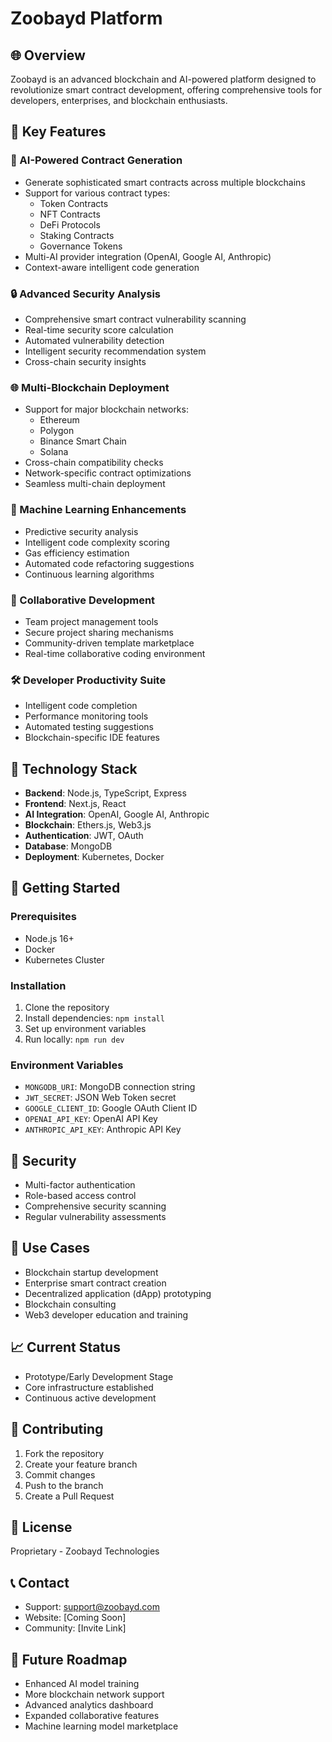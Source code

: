 # Zoobayd Platform

## 🌐 Overview

Zoobayd is an advanced blockchain and AI-powered platform designed to revolutionize smart contract development, offering comprehensive tools for developers, enterprises, and blockchain enthusiasts.

## 🚀 Key Features

### 🤖 AI-Powered Contract Generation
- Generate sophisticated smart contracts across multiple blockchains
- Support for various contract types:
  - Token Contracts
  - NFT Contracts
  - DeFi Protocols
  - Staking Contracts
  - Governance Tokens
- Multi-AI provider integration (OpenAI, Google AI, Anthropic)
- Context-aware intelligent code generation

### 🔒 Advanced Security Analysis
- Comprehensive smart contract vulnerability scanning
- Real-time security score calculation
- Automated vulnerability detection
- Intelligent security recommendation system
- Cross-chain security insights

### 🌐 Multi-Blockchain Deployment
- Support for major blockchain networks:
  - Ethereum
  - Polygon
  - Binance Smart Chain
  - Solana
- Cross-chain compatibility checks
- Network-specific contract optimizations
- Seamless multi-chain deployment

### 🧠 Machine Learning Enhancements
- Predictive security analysis
- Intelligent code complexity scoring
- Gas efficiency estimation
- Automated code refactoring suggestions
- Continuous learning algorithms

### 👥 Collaborative Development
- Team project management tools
- Secure project sharing mechanisms
- Community-driven template marketplace
- Real-time collaborative coding environment

### 🛠 Developer Productivity Suite
- Intelligent code completion
- Performance monitoring tools
- Automated testing suggestions
- Blockchain-specific IDE features

## 🔧 Technology Stack

- **Backend**: Node.js, TypeScript, Express
- **Frontend**: Next.js, React
- **AI Integration**: OpenAI, Google AI, Anthropic
- **Blockchain**: Ethers.js, Web3.js
- **Authentication**: JWT, OAuth
- **Database**: MongoDB
- **Deployment**: Kubernetes, Docker

## 🚀 Getting Started

### Prerequisites
- Node.js 16+
- Docker
- Kubernetes Cluster

### Installation
1. Clone the repository
2. Install dependencies: `npm install`
3. Set up environment variables
4. Run locally: `npm run dev`

### Environment Variables
- `MONGODB_URI`: MongoDB connection string
- `JWT_SECRET`: JSON Web Token secret
- `GOOGLE_CLIENT_ID`: Google OAuth Client ID
- `OPENAI_API_KEY`: OpenAI API Key
- `ANTHROPIC_API_KEY`: Anthropic API Key

## 🔐 Security
- Multi-factor authentication
- Role-based access control
- Comprehensive security scanning
- Regular vulnerability assessments

## 🌈 Use Cases
- Blockchain startup development
- Enterprise smart contract creation
- Decentralized application (dApp) prototyping
- Blockchain consulting
- Web3 developer education and training

## 📈 Current Status
- Prototype/Early Development Stage
- Core infrastructure established
- Continuous active development

## 🤝 Contributing
1. Fork the repository
2. Create your feature branch
3. Commit changes
4. Push to the branch
5. Create a Pull Request

## 📄 License
Proprietary - Zoobayd Technologies

## 📞 Contact
- Support: support@zoobayd.com
- Website: [Coming Soon]
- Community: [Invite Link]

## 🌟 Future Roadmap
- Enhanced AI model training
- More blockchain network support
- Advanced analytics dashboard
- Expanded collaborative features
- Machine learning model marketplace
